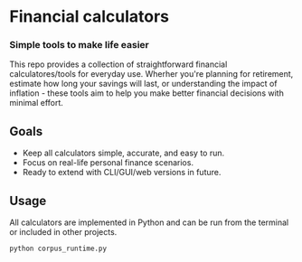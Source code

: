 # Financial calculators
### Simple tools to make life easier
This repo provides a collection of straightforward financial calculatores/tools for everyday use.
Wherher you're planning for retirement, estimate how long your savings will last, or understanding the impact of inflation - these tools aim to help you make better financial decisions with minimal effort.

## Goals
- Keep all calculators simple, accurate, and easy to run.
- Focus on real-life personal finance scenarios.
- Ready to extend with CLI/GUI/web versions in future.

## Usage
All calculators are implemented in Python and can be run from the terminal or included in other projects.
```bash
python corpus_runtime.py
```
